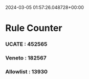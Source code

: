 2024-03-05 01:57:26.048728+00:00
# Rule Counter 
 ### UCATE : 452565

 ### Veneto : 182567

 ### Allowlist : 13930
